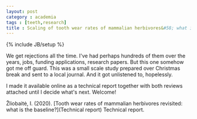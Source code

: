 ```yaml
---
layout: post
category : academia
tags : [teeth,research]
title : Scaling of tooth wear rates of mammalian herbivores&#58; what is the baseline&#63;
---
```

{% include JB/setup %}

We get rejections all the time. I've had perhaps hundreds of them over the years, jobs, funding applications, research papers. But this one somehow got me off guard. This was a small scale study prepared over Christmas break and sent to a local journal. And it got unlistened to, hopelessly.

I made it available online as a technical report together with both reviews attached until I decide what's next. Welcome!

Žliobaitė, I. (2020). [Tooth wear rates of mammalian herbivores revisited: what is the baseline?](Technical report) Technical report. 
